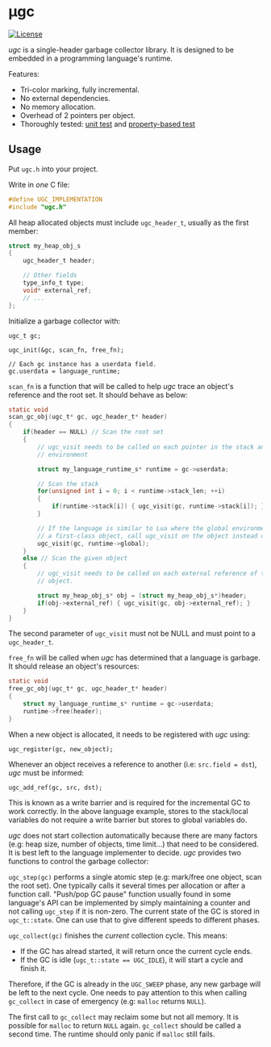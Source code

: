 # μgc

[![License](https://img.shields.io/badge/license-BSD-blue.svg)](LICENSE)

_ugc_ is a single-header garbage collector library.
It is designed to be embedded in a programming language's runtime.

Features:

* Tri-color marking, fully incremental.
* No external dependencies.
* No memory allocation.
* Overhead of 2 pointers per object.
* Thoroughly tested: [unit test](munit.c) and [property-based test](theft.c)

## Usage

Put `ugc.h` into your project.

Write in _one_ C file:

```c
#define UGC_IMPLEMENTATION
#include "ugc.h"
```

All heap allocated objects must include `ugc_header_t`, usually as the first member:

```c
struct my_heap_obj_s
{
	ugc_header_t header;

	// Other fields
	type_info_t type;
	void* external_ref;
	// ...
};
```

Initialize a garbage collector with:

```
ugc_t gc;

ugc_init(&gc, scan_fn, free_fn);

// Each gc instance has a userdata field.
gc.userdata = language_runtime;
```

`scan_fn` is a function that will be called to help _ugc_ trace an object's reference and the root set.
It should behave as below:

```c
static void
scan_gc_obj(ugc_t* gc, ugc_header_t* header)
{
	if(header == NULL) // Scan the root set
	{
		// ugc_visit needs to be called on each pointer in the stack and global
		// environment

		struct my_language_runtime_s* runtime = gc->userdata;

		// Scan the stack
		for(unsigned int i = 0; i < runtime->stack_len; ++i)
		{
			if(runtime->stack[i]) { ugc_visit(gc, runtime->stack[i]); }
		}

		// If the language is similar to Lua where the global environment is just
		// a first-class object, call ugc_visit on the object instead of its fields
		ugc_visit(gc, runtime->global);
	}
	else // Scan the given object
	{
		// ugc_visit needs to be called on each external reference of this
		// object.

		struct my_heap_obj_s* obj = (struct my_heap_obj_s*)header;
		if(obj->external_ref) { ugc_visit(gc, obj->external_ref); }
	}
}
```

The second parameter of `ugc_visit` must not be NULL and must point to a `ugc_header_t`.

`free_fn` will be called when _ugc_ has determined that a language is garbage.
It should release an object's resources:

```c
static void
free_gc_obj(ugc_t* gc, ugc_header_t* header)
{
	struct my_language_runtime_s* runtime = gc->userdata;
	runtime->free(header);
}
```

When a new object is allocated, it needs to be registered with _ugc_ using:

```
ugc_register(gc, new_object);
```

Whenever an object receives a reference to another (i.e: `src.field = dst`), _ugc_ must be informed:

```
ugc_add_ref(gc, src, dst);
```

This is known as a write barrier and is required for the incremental GC to work correctly.
In the above language example, stores to the stack/local variables do not require a write barrier but stores to global variables do.

_ugc_ does not start collection automatically because there are many factors (e.g: heap size, number of objects, time limit...) that need to be considered.
It is best left to the language implementer to decide.
_ugc_ provides two functions to control the garbage collector:

`ugc_step(gc)` performs a single atomic step (e.g: mark/free one object, scan the root set).
One typically calls it several times per allocation or after a function call.
"Push/pop GC pause" function usually found in some language's API can be implemented by simply maintaining a counter and not calling `ugc_step` if it is non-zero.
The current state of the GC is stored in `ugc_t::state`.
One can use that to give different speeds to different phases.

`ugc_collect(gc)` finishes the *current* collection cycle.
This means:

- If the GC has alread started, it will return once the current cycle ends.
- If the GC is idle (`ugc_t::state == UGC_IDLE`), it will start a cycle and finish it.

Therefore, if the GC is already in the `UGC_SWEEP` phase, any new garbage will be left to the next cycle.
One needs to pay attention to this when calling `gc_collect` in case of emergency (e.g: `malloc` returns `NULL`).

The first call to `gc_collect` may reclaim some but not all memory.
It is possible for `malloc` to return `NULL` again.
`gc_collect` should be called a second time.
The runtime should only panic if `malloc` still fails.
